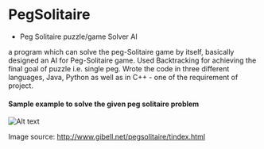 # PegSolitaire

* Peg Solitaire puzzle/game Solver AI

a program which can solve the peg-Solitaire game by itself, basically designed an AI for Peg-Solitaire game.
Used Backtracking for achieving the final goal of puzzle i.e. single peg.
Wrote the code in three different languages, Java, Python as well as in C++ - one of the requirement of project.


#### Sample example to solve the given peg solitaire problem

![Alt text](https://github.com/vishalk90/PegSolitaire/blob/master/Triangle4Diagram.gif "http://www.gibell.net/pegsolitaire/tindex.html")

Image source: http://www.gibell.net/pegsolitaire/tindex.html
